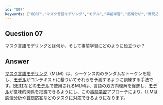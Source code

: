 ```yaml
---
id: "Q07"
keywords: ["BERT","マスク言語モデリング","モデル","事前学習","感情分析","質問応答"]
---
```


## Question 07

マスク言語モデリングとは何か、そして事前学習にどのように役立つか？

## Answer

[マスク言語モデリング](../keypoints/マスク言語モデリング.md?context=ai)（MLM）は、シーケンス内のランダムなトークンを隠し、[モデル](../keypoints/モデル.md?context=ai)がコンテキストに基づいてそれらを予測するように訓練する手法です。[BERT](../keypoints/BERT.md?context=ai)などの[モデル](../keypoints/モデル.md?context=ai)で使用されるMLMは、言語の双方向理解を促進し、[モデル](../keypoints/モデル.md?context=ai)が意味的関係を把握できるようにし、この[事前学習](../keypoints/事前学習.md?context=ai)アプローチにより、LLMは[感情分析](../keypoints/感情分析.md?context=ai)や[質問応答](../keypoints/質問応答.md?context=ai)などのタスクに対応できるようになります。
